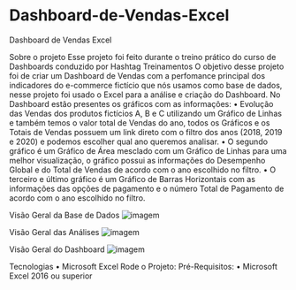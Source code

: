 # Dashboard-de-Vendas-Excel
Dashboard de Vendas Excel
 
Sobre o projeto
Esse projeto foi feito durante o treino prático do curso de Dashboards conduzido por Hashtag Treinamentos
O objetivo desse projeto foi de criar um Dashboard de Vendas com a perfomance principal dos indicadores do e-commerce fictício que nós usamos como base de dados, nesse projeto foi usado o Excel para a análise e criação do Dashboard.
No Dashboard estão presentes os gráficos com as informações:
•	Evolução das Vendas dos produtos fictícios A, B e C utilizando um Gráfico de Linhas e também temos o valor total de Vendas do ano, todos os Gráficos e os Totais de Vendas possuem um link direto com o filtro dos anos (2018, 2019 e 2020) e podemos escolher qual ano queremos analisar.
•	O segundo gráfico é um Gráfico de Área mesclado com um Gráfico de Linhas para uma melhor visualização, o gráfico possui as informações do Desempenho Global e do Total de Vendas de acordo com o ano escolhido no filtro.
•	O terceiro e último gráfico é um Gráfico de Barras Horizontais com as informações das opções de pagamento e o número Total de Pagamento de acordo com o ano escolhido no filtro.

Visão Geral da Base de Dados
![imagem](https://github.com/user-attachments/assets/569f2e30-059f-4901-9bc0-a35066f404ad)


 
Visão Geral das Análises
![imagem](https://github.com/user-attachments/assets/1bb7624b-3d77-4ea1-93b3-c81ae553f7cf)

Visão Geral do Dashboard 
![imagem](https://github.com/user-attachments/assets/cbf3ee5b-b635-418b-8ac8-c49b67676cfe)


Tecnologias
•	Microsoft Excel
Rode o Projeto:
Pré-Requisitos:
•	Microsoft Excel 2016 ou superior
